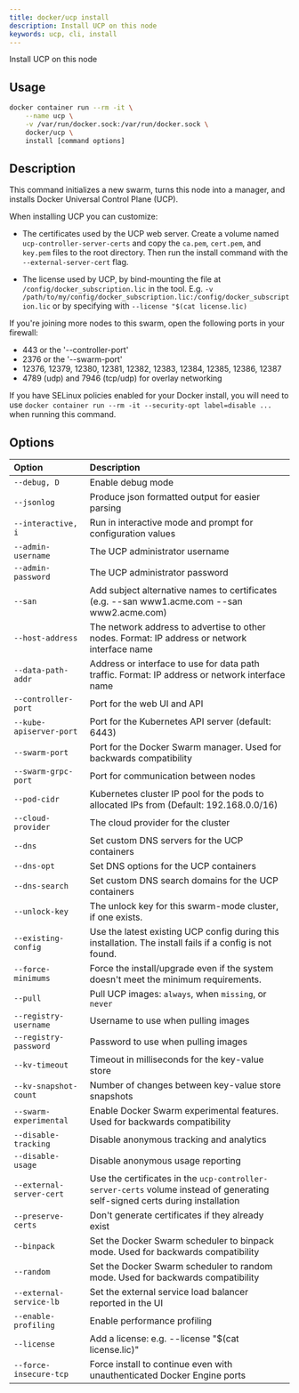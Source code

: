 ```yaml
---
title: docker/ucp install
description: Install UCP on this node
keywords: ucp, cli, install
---
```


Install UCP on this node

## Usage

```bash
docker container run --rm -it \
    --name ucp \
    -v /var/run/docker.sock:/var/run/docker.sock \
    docker/ucp \
    install [command options]
```

## Description

This command initializes a new swarm, turns this node into a manager, and installs
Docker Universal Control Plane (UCP).

When installing UCP you can customize:

  * The certificates used by the UCP web server. Create a volume
    named `ucp-controller-server-certs` and copy the `ca.pem`, `cert.pem`, and `key.pem`
    files to the root directory. Then run the install command with the
    `--external-server-cert` flag.

  * The license used by UCP, by bind-mounting the file at
    `/config/docker_subscription.lic` in the tool.  E.g. `-v /path/to/my/config/docker_subscription.lic:/config/docker_subscription.lic`
    or by specifying with `--license "$(cat license.lic)`

If you're joining more nodes to this swarm, open the following ports in your
firewall:

  * 443 or the '--controller-port'
  * 2376 or the '--swarm-port'
  * 12376, 12379, 12380, 12381, 12382, 12383, 12384, 12385, 12386, 12387
  * 4789 (udp) and 7946 (tcp/udp) for overlay networking

If you have SELinux policies enabled for your Docker install, you will need to
use `docker container run --rm -it --security-opt label=disable ...` when running this
command.

## Options

| Option                   | Description                                                                                                                                                                                                                               |
|:-------------------------|:------------------------------------------------------------------------------------------------------------------------------------------------------------------------------------------------------------------------------------------|
| `--debug, D`             | Enable debug mode                                                                                                                                                                                                                         |
| `--jsonlog`              | Produce json formatted output for easier parsing                                                                                                                                                                                          |
| `--interactive, i`       | Run in interactive mode and prompt for configuration values                                                                                                                                                                               |
| `--admin-username`       | The UCP administrator username                                                                                                                                                                                                            |
| `--admin-password`       | The UCP administrator password                                                                                                                                                                                                            |
| `--san`                  | Add subject alternative names to certificates (e.g. --san www1.acme.com --san www2.acme.com)                                                                                                                                                                                                                                                                                         |
| `--host-address`         | The network address to advertise to other nodes. Format: IP address or network interface name                                                                                                                                             |
| `--data-path-addr`       | Address or interface to use for data path traffic. Format: IP address or network interface name                                                                                                                                           |
| `--controller-port`      | Port for the web UI and API                                                                                                                                                                                                               |
| `--kube-apiserver-port`  | Port for the Kubernetes API server (default: 6443)                                                                                                                                                                                        |
| `--swarm-port`           | Port for the Docker Swarm manager. Used for backwards compatibility                                                                                                                                                                       |
| `--swarm-grpc-port`      | Port for communication between nodes                                                                                                                                                                                                      |
| `--pod-cidr`             | Kubernetes cluster IP pool for the pods to allocated IPs from (Default: 192.168.0.0/16)                                                                                                                                                    |
| `--cloud-provider`       | The cloud provider for the cluster                                                                                                                                                                                                        |
| `--dns`                  | Set custom DNS servers for the UCP containers                                                                                                                                                                                             |
| `--dns-opt`              | Set DNS options for the UCP containers                                                                                                                                                                                                    |
| `--dns-search`           | Set custom DNS search domains for the UCP containers                                                                                                                                                                                      |
| `--unlock-key`           | The unlock key for this swarm-mode cluster, if one exists.                                                                                                                                                                                |
| `--existing-config`      | Use the latest existing UCP config during this installation. The install fails if a config is not found.                                                                                                                                  |
| `--force-minimums`       | Force the install/upgrade even if the system doesn't meet the minimum requirements.                                                                                                                                                       |
| `--pull`                 | Pull UCP images: `always`, when `missing`, or `never`                                                                                                                                                                                     |
| `--registry-username`    | Username to use when pulling images                                                                                                                                                                                                       |
| `--registry-password`    | Password to use when pulling images                                                                                                                                                                                                       |
| `--kv-timeout`           | Timeout in milliseconds for the key-value store                                                                                                                                                                                           |
| `--kv-snapshot-count`    | Number of changes between key-value store snapshots                                                                                                                                                                                       |
| `--swarm-experimental`   | Enable Docker Swarm experimental features. Used for backwards compatibility                                                                                                                                                               |
| `--disable-tracking`     | Disable anonymous tracking and analytics                                                                                                                                                                                                  |
| `--disable-usage`        | Disable anonymous usage reporting                                                                                                                                                                                                         |
| `--external-server-cert` | Use the certificates in the `ucp-controller-server-certs` volume instead of generating self-signed certs during installation                                                                                                                                                  |
| `--preserve-certs`       | Don't generate certificates if they already exist                                                                                                                                                                                         |
| `--binpack`              | Set the Docker Swarm scheduler to binpack mode. Used for backwards compatibility                                                                                                                                                          |
| `--random`               | Set the Docker Swarm scheduler to random mode. Used for backwards compatibility                                                                                                                                                           |
| `--external-service-lb`  | Set the external service load balancer reported in the UI                                                                                                                                                                                 |
| `--enable-profiling`     | Enable performance profiling                                                                                                                                                                                                              |
| `--license`              | Add a license: e.g. --license "$(cat license.lic)"                                                                                                                                                                                        |
| `--force-insecure-tcp`   | Force install to continue even with unauthenticated Docker Engine ports                                                                                                                                                                   |

